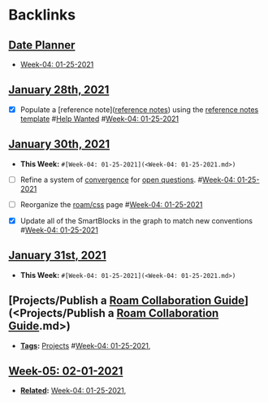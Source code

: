
# Backlinks
## [Date Planner](<Date Planner.md>)
- [Week-04: 01-25-2021](<Week-04: 01-25-2021.md>)

## [January 28th, 2021](<January 28th, 2021.md>)
- [x] Populate a [reference note]([reference notes](<reference notes.md>)) using the [reference notes template](((gix1P4auD))) #[Help Wanted](<Help Wanted.md>) #[Week-04: 01-25-2021](<Week-04: 01-25-2021.md>)

## [January 30th, 2021](<January 30th, 2021.md>)
- **This Week:** `#[Week-04: 01-25-2021](<Week-04: 01-25-2021.md>)`

- [ ] Refine a system of [convergence](<convergence.md>) for [open questions](<open questions.md>). #[Week-04: 01-25-2021](<Week-04: 01-25-2021.md>)

- [ ] Reorganize the [roam/css](<roam/css.md>) page #[Week-04: 01-25-2021](<Week-04: 01-25-2021.md>)

- [x] Update all of the SmartBlocks in the graph to match new conventions #[Week-04: 01-25-2021](<Week-04: 01-25-2021.md>)

## [January 31st, 2021](<January 31st, 2021.md>)
- **This Week:** `#[Week-04: 01-25-2021](<Week-04: 01-25-2021.md>)`

## [Projects/Publish a [Roam Collaboration Guide](<Roam Collaboration Guide.md>)](<Projects/Publish a [Roam Collaboration Guide](<Roam Collaboration Guide.md>).md>)
- **[Tags](<Tags.md>):** [Projects](<Projects.md>) #[Week-04: 01-25-2021](<Week-04: 01-25-2021.md>),

## [Week-05: 02-01-2021](<Week-05: 02-01-2021.md>)
- **[Related](<Related.md>):** [Week-04: 01-25-2021](<Week-04: 01-25-2021.md>),

